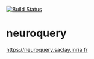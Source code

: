 [![Build Status](https://travis-ci.com/neuroquery/neuroquery.svg?branch=master)](https://travis-ci.com/neuroquery/neuroquery)

# neuroquery

https://neuroquery.saclay.inria.fr
